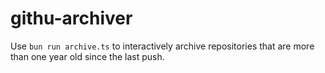 # githu-archiver

Use `bun run archive.ts` to interactively archive repositories that are more than one year old since the last push.
